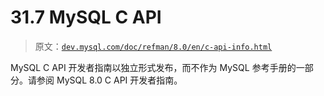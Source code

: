 # 31.7 MySQL C API

> 原文：[`dev.mysql.com/doc/refman/8.0/en/c-api-info.html`](https://dev.mysql.com/doc/refman/8.0/en/c-api-info.html)

MySQL C API 开发者指南以独立形式发布，而不作为 MySQL 参考手册的一部分。请参阅 MySQL 8.0 C API 开发者指南。

